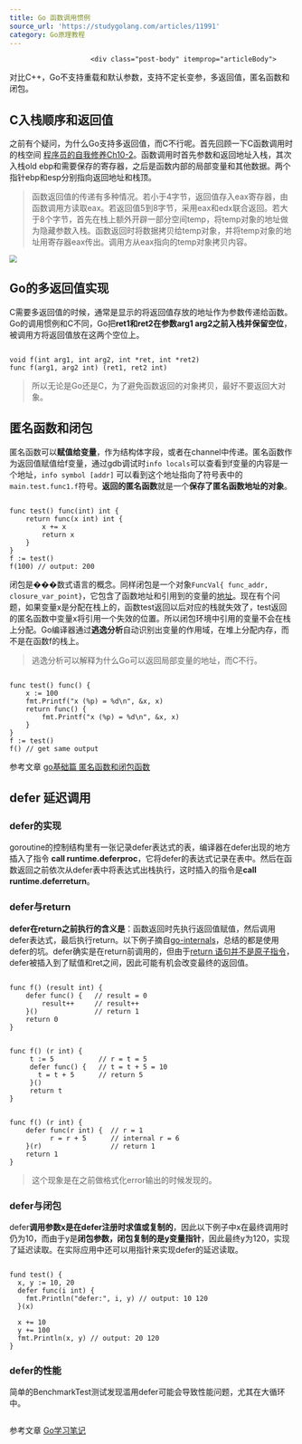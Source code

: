 ```yaml
---
title: Go 函数调用惯例
source_url: 'https://studygolang.com/articles/11991'
category: Go原理教程
---
```



						<div class="post-body" itemprop="articleBody">

<p>对比C++，Go不支持重载和默认参数，支持不定长变参，多返回值，匿名函数和闭包。</p>
<h2 id="C入栈顺序和返回值"><a href="#C入栈顺序和返回值" class="headerlink" title="C入栈顺序和返回值"></a>C入栈顺序和返回值</h2><p>之前有个疑问，为什么Go支持多返回值，而C不行呢。首先回顾一下C函数调用时的栈空间 <a href="">程序员的自我修养Ch10-2</a>。函数调用时首先参数和返回地址入栈，其次入栈old ebp和需要保存的寄存器，之后是函数内部的局部变量和其他数据。两个指针ebp和esp分别指向返回地址和栈顶。</p>
<blockquote>
<p>函数返回值的传递有多种情况。若小于4字节，返回值存入eax寄存器，由函数调用方读取eax。若返回值5到8字节，采用eax和edx联合返回。若大于8个字节，首先在栈上额外开辟一部分空间temp，将temp对象的地址做为隐藏参数入栈。函数返回时将数据拷贝给temp对象，并将temp对象的地址用寄存器eax传出。调用方从eax指向的temp对象拷贝内容。</p>
</blockquote>
<p><img src="https://ninokop.github.io/2017/10/26/Go-%E5%87%BD%E6%95%B0%E8%B0%83%E7%94%A8%E6%83%AF%E4%BE%8B/return.png" style="zoom:80%"/></p>
<h2 id="Go的多返回值实现"><a href="#Go的多返回值实现" class="headerlink" title="Go的多返回值实现"></a>Go的多返回值实现</h2><p>C需要多返回值的时候，通常是显示的将返回值存放的地址作为参数传递给函数。Go的调用惯例和C不同，Go把<strong>ret1和ret2在参数arg1 arg2之前入栈并保留空位</strong>，被调用方将返回值放在这两个空位上。</p>

<pre><code class="language-go">
void f(int arg1, int arg2, int *ret, int *ret2)
func f(arg1, arg2 int) (ret1, ret2 int)
</code></pre>

<blockquote>
<p>所以无论是Go还是C，为了避免函数返回的对象拷贝，最好不要返回大对象。</p>
</blockquote>
<h2 id="匿名函数和闭包"><a href="#匿名函数和闭包" class="headerlink" title="匿名函数和闭包"></a>匿名函数和闭包</h2><p>匿名函数可以<strong>赋值给变量</strong>，作为结构体字段，或者在channel中传递。匿名函数作为返回值赋值给f变量，通过gdb调试时<code>info locals</code>可以查看到f变量的内容是一个地址，<code>info symbol [addr]</code> 可以看到这个地址指向了符号表中的<code>main.test.func1.f</code>符号。<strong>返回的匿名函数</strong>就是一个<strong>保存了匿名函数地址的对象</strong>。</p>

<pre><code class="language-go">
func test() func(int) int {
	return func(x int) int {
		x += x
		return x
	}
}
f := test()
f(100) // output: 200
</code></pre>

<p>闭包是���数式语言的概念。同样闭包是一个对象<code>FuncVal{ func_addr, closure_var_point}</code>，它包含了函数地址和引用到的变量的<a href="">地址</a>。现在有个问题，如果变量x是分配在栈上的，函数test返回以后对应的栈就失效了，test返回的匿名函数中变量x将引用一个失效的位置。所以闭包环境中引用的变量不会在栈上分配。Go编译器通过<strong>逃逸分析</strong>自动识别出变量的作用域，在堆上分配内存，而不是在函数f的栈上。</p>
<blockquote>
<p>逃逸分析可以解释为什么Go可以返回局部变量的地址，而C不行。</p>
</blockquote>

<pre><code class="language-go">
func test() func() {
    x := 100
    fmt.Printf("x (%p) = %d\n", &x, x)
    return func() {
        fmt.Printf("x (%p) = %d\n", &x, x)
    }
}
f := test()
f() // get same output
</code></pre>

<p>参考文章 <a href="http://www.pydevops.com/2016/05/25/go%E5%9F%BA%E7%A1%80%E7%AF%87-%E5%8C%BF%E5%90%8D%E5%87%BD%E6%95%B0%E5%92%8C%E9%97%AD%E5%8C%85%E5%87%BD%E6%95%B0/" target="_blank" rel="external">go基础篇 匿名函数和闭包函数</a></p>
<h2 id="defer-延迟调用"><a href="#defer-延迟调用" class="headerlink" title="defer 延迟调用"></a>defer 延迟调用</h2><h3 id="defer的实现"><a href="#defer的实现" class="headerlink" title="defer的实现"></a>defer的实现</h3><p>goroutine的控制结构里有一张记录defer表达式的表，编译器在defer出现的地方插入了指令 <strong>call runtime.deferproc</strong>，它将defer的表达式记录在表中。然后在函数返回之前依次从defer表中将表达式出栈执行，这时插入的指令是<strong>call runtime.deferreturn</strong>。</p>
<h3 id="defer与return"><a href="#defer与return" class="headerlink" title="defer与return"></a>defer与return</h3><p><strong>defer在return之前执行的含义是</strong>：函数返回时先执行返回值赋值，然后调用defer表达式，最后执行return。以下例子摘自<a href="https://tiancaiamao.gitbooks.io/go-internals/content/zh/03.4.html" target="_blank" rel="external">go-internals</a>，总结的都是使用defer的坑。defer确实是在return前调用的，但由于<a href="">return 语句并不是原子指令</a>，defer被插入到了赋值和ret之间，因此可能有机会改变最终的返回值。</p>

<pre><code class="language-go">
func f() (result int) {
    defer func() {   // result = 0
        result++     // result++
    }()              // return 1
    return 0
}
</code></pre>

<pre><code class="language-go">
func f() (r int) {
     t := 5           // r = t = 5
     defer func() {   // t = t + 5 = 10
       t = t + 5      // return 5
     }()
     return t
}
</code></pre>

<pre><code class="language-go">
func f() (r int) {
    defer func(r int) {  // r = 1
          r = r + 5      // internal r = 6
    }(r)                 // return 1
    return 1
}
</code></pre>

<blockquote>
<p>这个现象是在之前做格式化error输出的时候发现的。</p>
</blockquote>
<h3 id="defer与闭包"><a href="#defer与闭包" class="headerlink" title="defer与闭包"></a>defer与闭包</h3><p>defer<strong>调用参数x是在defer注册时求值或复制的</strong>，因此以下例子中x在最终调用时仍为10，而由于y是<strong>闭包参数，闭包复制的是y变量指针</strong>，因此最终y为120，实现了延迟读取。在实际应用中还可以用指针来实现defer的延迟读取。</p>

<pre><code class="language-go">
fund test() {
  x, y := 10, 20
  defer func(i int) {
    fmt.Println("defer:", i, y) // output: 10 120
  }(x)
  
  x += 10
  y += 100
  fmt.Println(x, y) // output: 20 120
}
</code></pre>

<h3 id="defer的性能"><a href="#defer的性能" class="headerlink" title="defer的性能"></a>defer的性能</h3><p>简单的BenchmarkTest测试发现滥用defer可能会导致性能问题，尤其在大循环中。</p>
<p><img src="https://ninokop.github.io/2017/10/26/Go-%E5%87%BD%E6%95%B0%E8%B0%83%E7%94%A8%E6%83%AF%E4%BE%8B/benchmark_test.png" alt=""/></p>
<p>参考文章 <a href="https://github.com/qyuhen/book" target="_blank" rel="external">Go学习笔记</a></p>

